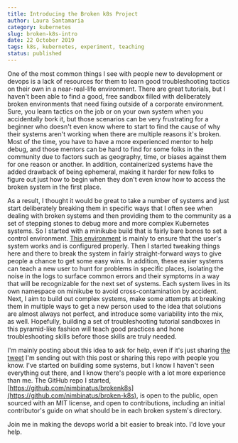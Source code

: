 ```yaml
---
title: Introducing the Broken k8s Project
author: Laura Santamaria
category: kubernetes
slug: broken-k8s-intro
date: 22 October 2019
tags: k8s, kubernetes, experiment, teaching
status: published
---
```


One of the most common things I see with people new to development or devops is a lack of resources for them to learn good troubleshooting tactics on their own in a near-real-life environment. There are great tutorials, but I haven't been able to find a good, free sandbox filled with deliberately broken environments that need fixing outside of a corporate environment. Sure, you learn tactics on the job or on your own system when you accidentally bork it, but those scenarios can be very frustrating for a beginner who doesn't even know where to start to find the cause of why their systems aren't working when there are multiple reasons it's broken. Most of the time, you have to have a more experienced mentor to help debug, and those mentors can be hard to find for some folks in the community due to factors such as geography, time, or biases against them for one reason or another. In addition, containerized systems have the added drawback of being ephemeral, making it harder for new folks to figure out just how to begin when they don't even know how to access the broken system in the first place.

As a result, I thought it would be great to take a number of systems and just start deliberately breaking them in specific ways that I often see when dealing with broken systems and then providing them to the community as a set of stepping stones to debug more and more complex Kubernetes systems. So I started with a minikube build that is fairly bare bones to set a control environment. [This environment](https://github.com/nimbinatus/broken-k8s/tree/master/base-k8s) is mainly to ensure that the user's system works and is configured properly. Then I started tweaking things here and there to break the system in fairly straight-forward ways to give people a chance to get some easy wins. In addition, these easier systems can teach a new user to hunt for problems in specific places, isolating the noise in the logs to surface common errors and their symptoms in a way that will be recognizable for the next set of systems. Each system lives in its own namespace on minikube to avoid cross-contamination by accident. Next, I aim to build out complex systems, make some attempts at breaking them in multiple ways to get a new person used to the idea that solutions are almost always not perfect, and introduce some variability into the mix, as well. Hopefully, building a set of troubleshooting tutorial sandboxes in this pyramid-like fashion will teach good practices and hone troubleshooting skills before those skills are truly needed.

I'm mainly posting about this idea to ask for help, even if it's just sharing [the tweet](https://twitter.com/nimbinatus) I'm sending out with this post or sharing this repo with people you know. I've started on building some systems, but I know I haven't seen everything out there, and I know there's people with a lot more experience than me. The GitHub repo I started, [https://github.com/nimbinatus/brokenk8s](https://github.com/nimbinatus/broken-k8s), is open to the public, open sourced with an MIT license, and open to contributions, including an initial contributor's guide on what should be in each broken system's directory.

Join me in making the devops world a bit easier to break into. I'd love your help.